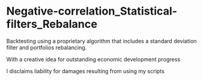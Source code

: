 # Negative-correlation_Statistical-filters_Rebalance
Backtesting using a proprietary algorithm that includes a standard deviation filter and portfolios rebalancing. 

With a creative idea for outstanding economic development progress

I disclaims liability for damages resulting from using my scripts
